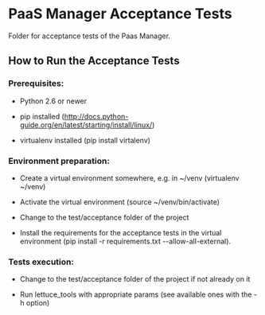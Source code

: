 # PaaS Manager Acceptance Tests

Folder for acceptance tests of the Paas Manager.

## How to Run the Acceptance Tests

### Prerequisites:

- Python 2.6 or newer

- pip installed (http://docs.python-guide.org/en/latest/starting/install/linux/)

- virtualenv installed (pip install virtalenv)

### Environment preparation:

- Create a virtual environment somewhere, e.g. in ~/venv (virtualenv ~/venv)

- Activate the virtual environment (source ~/venv/bin/activate)

- Change to the test/acceptance folder of the project

- Install the requirements for the acceptance tests in the virtual environment (pip install -r requirements.txt --allow-all-external).

### Tests execution:

- Change to the test/acceptance folder of the project if not already on it

- Run lettuce_tools with appropriate params (see available ones with the -h option)

